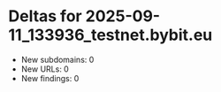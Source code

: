 # Deltas for 2025-09-11_133936_testnet.bybit.eu
- New subdomains: 0
- New URLs: 0
- New findings: 0
